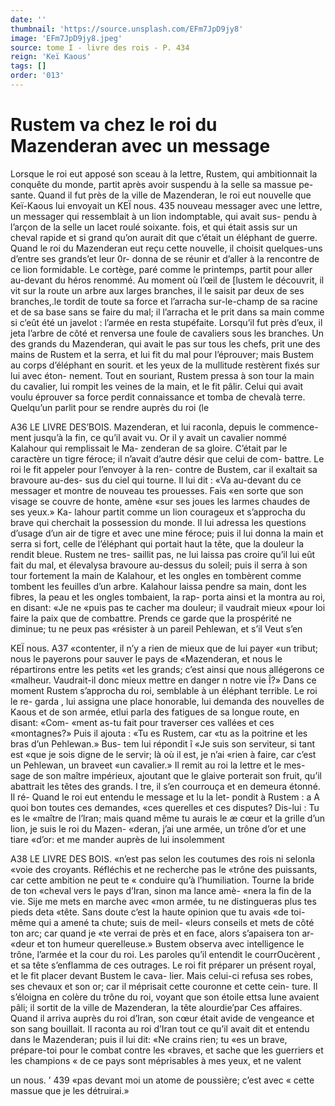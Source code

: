 ```yaml
---
date: ''
thumbnail: 'https://source.unsplash.com/EFm7JpD9jy8'
image: 'EFm7JpD9jy8.jpeg'
source: tome I - livre des rois - P. 434
reign: 'Keï Kaous'
tags: []
order: '013'
---
```


# Rustem va chez le roi du Mazenderan avec un message

Lorsque le roi eut apposé son sceau à la lettre, Rustem, qui ambitionnait la conquête du monde, partit après avoir suspendu à la selle sa massue pe- sante. Quand il fut près de la ville de Mazenderan, le roi eut nouvelle que Keï-Kaous lui envoyait un
KEÏ nous. 435 nouveau messager avec une lettre, un messager qui
ressemblait à un lion indomptable, qui avait sus- pendu à l’arçon de la selle un lacet roulé soixante.
fois, et qui était assis sur un cheval rapide et si grand qu’on aurait dit que c’était un éléphant de guerre.
Quand le roi du Mazenderan eut reçu cette nouvelle, il choisit quelques-uns d’entre ses grands’et leur 0r- donna de se réunir et d’aller à la rencontre de ce lion formidable. Le cortège, paré comme le printemps, partit pour aller au-devant du héros renommé. Au moment où l’œil de [lustem le découvrit, il vit sur
la route un arbre aux larges branches, il le saisit par deux de ses branches,.le tordit de toute sa force et l’arracha sur-le-champ de sa racine et de sa base sans se faire du mal; il l’arracha et le prit dans sa
main comme si c’eût été un javelot : l’armée en resta stupéfaite. Lorsqu’il fut près d’eux, il jeta l’arbre de
côté et renversa une foule de cavaliers sous les
branches. Un des grands du Mazenderan, qui avait
le pas sur tous les chefs, prit une des mains de Rustem et la serra, et lui fit du mal pour l’éprouver;
mais Bustem au corps d’éléphant en sourit. et les
yeux de la mullitude restèrent fixés sur lui avec éton- nement. Tout en souriant, Rustem pressa à son tour
la main du cavalier, lui rompit les veines de la main, et le fit pâlir. Celui qui avait voulu éprouver sa force perdit connaissance et tomba de chevalà terre.
Quelqu’un parlit pour se rendre auprès du roi (le

A36 LE LIVRE DES’BOIS.
Mazenderan, et lui raconla, depuis le commence- ment jusqu’à la fin, ce qu’il avait vu. Or il y avait
un cavalier nommé Kalahour qui remplissait le Ma- zenderan de sa gloire. C’était par le caractère un
tigre féroce; il n’avait d’autre désir que celui de com-
battre. Le roi le fit appeler pour l’envoyer à la ren- contre de Bustem, car il exaltait sa bravoure au-des- sus du ciel qui tourne. Il lui dit : «Va au-devant du ce messager et montre de nouveau tes prouesses. Fais «en sorte que son visage se couvre de honte, amène «sur ses joues les larmes chaudes de ses yeux.» Ka- lahour partit comme un lion courageux et s’approcha
du brave qui cherchait la possession du monde. Il lui adressa les questions d’usage d’un air de tigre et
avec une mine féroce; puis il lui donna la main et serra si fort, celle de l’éléphant qui portait haut la
tête, que la douleur la rendit bleue. Rustem ne tres- saillit pas, ne lui laissa pas croire qu’il lui eût fait du
mal, et élevalysa bravoure au-dessus du soleil; puis
il serra à son tour fortement la main de Kalahour, et les ongles en tombèrent comme tombent les feuilles d’un arbre. Kalahour laissa pendre sa main, dont
les fibres, la peau et les ongles tombaient, la rap- porta ainsi et la montra au roi, en disant: «Je ne «puis pas te cacher ma douleur; il vaudrait mieux «pour loi faire la paix que de combattre. Prends ce garde que la prospérité ne diminue; tu ne peux pas «résister à un pareil Pehlewan, et s’il Veut s’en

KEÏ nous. A37 «contenter, il n’y a rien de mieux que de lui payer
«un tribut; nous le payerons pour sauver le pays de «Mazenderan, et nous le répartirons entre les petits «et les grands; c’est ainsi que nous allégerons ce «malheur. Vaudrait-il donc mieux mettre en danger n notre vie Î?» Dans ce moment Rustem s’approcha du
roi, semblable à un éléphant terrible. Le roi le re- garda , lui assigna une place honorable, lui demanda des nouvelles de Kaous et de son armée, etlui parla des fatigues de sa longue route, en disant: «Com- «ment as-tu fait pour traverser ces vallées et ces «montagnes?» Puis il ajouta : «Tu es Rustem, car
«tu as la poitrine et les bras d’un Pehlewan.» Bus-
tem lui répondit î «Je suis son serviteur, si tant est
«que je sois digne de le servir; là où il est, je n’ai
«rien à faire, car c’est un Pehlewan, un braveet
«un cavalier.» Il remit au roi la lettre et le mes- sage de son maître impérieux, ajoutant que le
glaive porterait son fruit, qu’il abattrait les têtes des
grands. I
tre, il s’en courrouça et en demeura étonné. Il ré-
Quand le roi eut entendu le message et lu la let-
pondit à Rustem : a A quoi bon toutes ces demandes, «ces querelles et ces disputes? Dis-lui : Tu es le «maître de l’lran; mais quand même tu aurais le
æ cœur et la grille d’un lion, je suis le roi du Mazen- «deran, j’ai une armée, un trône d’or et une tiare
«d’or: et me mander auprès de lui insolemment

A38 LE LIVRE DES BOIS.
«n’est pas selon les coutumes des rois ni selonla «voie des croyants. Réfléchis et ne recherche pas le «trône des puissants, car cette ambition ne peut te « conduire qu’à l’humiliation. Tourne la bride de ton «cheval vers le pays d’Iran, sinon ma lance amè- «nera la fin de la vie. Sije me mets en marche avec «mon armée, tu ne distingueras plus tes pieds deta «tête. Sans doute c’est la haute opinion que tu avais
«de toi-même qui a amené ta chute; suis de meil- «leurs conseils et mets de côté ton arc; car quand je
«te verrai de près et en face, alors s’apaisera ton ar- «deur et ton humeur querelleuse.» Bustem observa
avec intelligence le trône, l’armée et la cour du roi.
Les paroles qu’il entendit le courrOucèrent , et sa tête s’enflamma de ces outrages. Le roi fit préparer un présent royal, et le fit placer devant Bustem le cava- lier. Mais celui-ci refusa ses robes, ses chevaux et son or; car il méprisait cette couronne et cette cein- ture. Il s’éloigna en colère du trône du roi, voyant
que son étoile ettsa lune avaient pâli; il sortit de la ville de Mazenderan, la tête alourdie’par Ces affaires. Quand il arriva auprès du roi d’Iran, son cœur était
avide de vengeance et son sang bouillait. Il raconta au roi d’Iran tout ce qu’il avait dit et entendu dans
le Mazenderan; puis il lui dit: «Ne crains rien; tu «es un brave, prépare-toi pour le combat contre les «braves, et sache que les guerriers et les champions « de ce pays sont méprisables à mes yeux, et ne valent

un nous. ’ 439 «pas devant moi un atome de poussière; c’est avec
« cette massue que je les détruirai.»
